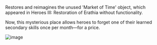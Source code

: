 Restores and reimagines the unused 'Market of Time' object, which appeared in Heroes III: Restoration of Erathia without functionality.

Now, this mysterious place allows heroes to forget one of their learned secondary skills once per month—for a price.

![image](https://github.com/user-attachments/assets/bc97ffd6-f00d-47e1-9f12-9d2da4094182)
